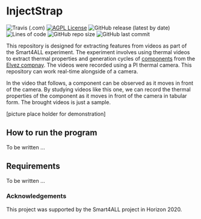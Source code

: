 # InjectStrap
![Travis (.com)](https://img.shields.io/travis/com/ithermai/swabai)
[![AGPL License](https://img.shields.io/badge/license-AGPL-blue.svg)](http://www.gnu.org/licenses/agpl-3.0)
![GitHub release (latest by date)](https://img.shields.io/github/v/release/ithermai/swabai) 
![Lines of code](https://img.shields.io/tokei/lines/github/ithermai/swabai)
![GitHub repo size](https://img.shields.io/github/repo-size/ithermai/swabai)
![GitHub last commit](https://img.shields.io/github/last-commit/ithermai/swabai)

This repository is designed for extracting features from videos as part of the Smart4ALL experiment. The experiment involves using thermal videos to extract thermal properties and generation cycles of [components](https://elvez.si/METALLISED-COMPONENTS/) from the [Elvez compnay](https://elvez.si/). The videos were recorded using a PI thermal camera. This repository can work real-time alongside of a camera. 

In the video that follows, a component can be observed as it moves in front of the camera. By studying videos like this one, we can record the thermal properties of the component as it moves in front of the camera in tabular form. The brought videos is just a sample. 

[picture place holder for demonstration]

## How to run the program
To be written ...

## Requirements
To be written ...

### Acknowledgements
This project was supported by the Smart4ALL project in Horizon 2020. 
